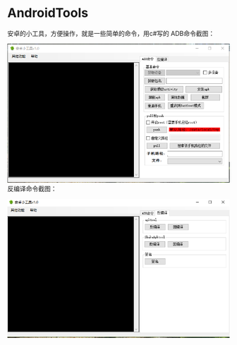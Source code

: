 # AndroidTools
安卓的小工具，方便操作，就是一些简单的命令，用c#写的
ADB命令截图：

![ADB命令截图](https://github.com/LuckyLi706/AndroidTools/blob/master/adb%E5%91%BD%E4%BB%A4.png)
反编译命令截图：

![简单反编译](https://github.com/LuckyLi706/AndroidTools/blob/master/%E5%8F%8D%E7%BC%96%E8%AF%91.png)
